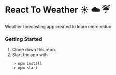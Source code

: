 # React To Weather ☀️  ☁️  ☔  
Weather forecasting app created to learn more redux

### Getting Started
1. Clone down this repo.
2. Start the app with

```
	> npm install
	> npm start
```
